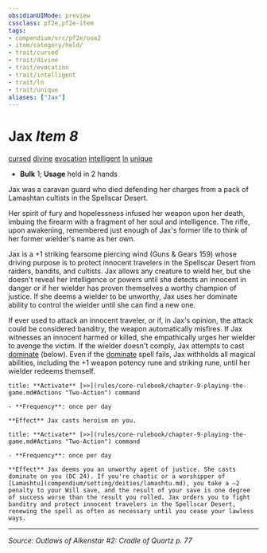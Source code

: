```yaml
---
obsidianUIMode: preview
cssclass: pf2e,pf2e-item
tags:
- compendium/src/pf2e/ooa2
- item/category/held/
- trait/cursed
- trait/divine
- trait/evocation
- trait/intelligent
- trait/ln
- trait/unique
aliases: ["Jax"]
---
```

# Jax *Item 8*  
[cursed](rules/traits/cursed-gmg.md "Cursed Item Trait")  [divine](rules/traits/divine.md "Divine Tradition Trait")  [evocation](rules/traits/evocation.md "Evocation School Trait")  [intelligent](rules/traits/intelligent-gmg.md "Intelligent Item Trait")  [ln](rules/traits/ln-b1.md "Lawful Neutral Alignment Trait")  [unique](rules/traits/unique.md "Unique Rarity Trait")  

- **Bulk** 1; **Usage** held in 2 hands

Jax was a caravan guard who died defending her charges from a pack of Lamashtan cultists in the Spellscar Desert.

Her spirit of fury and hopelessness infused her weapon upon her death, imbuing the firearm with a fragment of her soul and intelligence. The rifle, upon awakening, remembered just enough of Jax's former life to think of her former wielder's name as her own.

Jax is a +1 striking fearsome piercing wind (Guns & Gears 159) whose driving purpose is to protect innocent travelers in the Spellscar Desert from raiders, bandits, and cultists. Jax allows any creature to wield her, but she doesn't reveal her intelligence or powers until she detects an innocent in danger or if her wielder has proven themselves a worthy champion of justice. If she deems a wielder to be unworthy, Jax uses her dominate ability to control the wielder until she can find a new one.

If ever used to attack an innocent traveler, or if, in Jax's opinion, the attack could be considered banditry, the weapon automatically misfires. If Jax witnesses an innocent harmed or killed, she empathically urges her wielder to avenge the victim. If the wielder doesn't comply, Jax attempts to cast [dominate](compendium/spells/dominate.md) (below). Even if the [dominate](compendium/spells/dominate.md) spell fails, Jax withholds all magical abilities, including the +1 weapon potency rune and striking rune, until her wielder redeems themself.

```ad-embed-ability
title: **Activate** [>>](rules/core-rulebook/chapter-9-playing-the-game.md#Actions "Two-Action") command

- **Frequency**: once per day

**Effect** Jax casts heroism on you.
```

```ad-embed-ability
title: **Activate** [>>](rules/core-rulebook/chapter-9-playing-the-game.md#Actions "Two-Action") command

- **Frequency**: once per day

**Effect** Jax deems you an unworthy agent of justice. She casts dominate on you (DC 24). If you're chaotic or a worshipper of [Lamashtu](compendium/setting/deities/lamashtu.md), you take a –2 penalty to your Will save, and the result of your save is one degree of success worse than the result you rolled. Jax orders you to fight banditry and protect innocent travelers in the Spellscar Desert, renewing the spell as often as necessary until you cease your lawless ways.
```


---
*Source: Outlaws of Alkenstar #2: Cradle of Quartz p. 77*